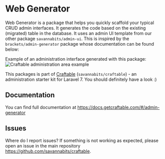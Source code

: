# Web Generator

Web Generator is a package that helps you quickly scaffold your typical CRUD admin interfaces. It generates the code based on the existing (migrated) table in the database. It uses an admin UI template from our other package `savannabits/admin-ui`.
This is inspired by the `brackets/admin-generator` package whose documentation can be found below:

Example of an administration interface generated with this package:
![Craftable administration area example](https://docs.getcraftable.com/assets/posts-crud.png "Craftable administration area example")

This packages is part of [Craftable](https://github.com/BRACKETS-by-TRIAD/craftable) (`savannabits/craftable`) - an administration starter kit for Laravel 7. You should definitely have a look :)


## Documentation
You can find full documentation at https://docs.getcraftable.com/#/admin-generator

## Issues
Where do I report issues?
If something is not working as expected, please open an issue in the main repository https://github.com/savannabits/craftable.
